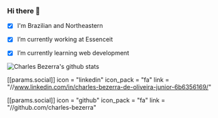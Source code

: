 ### Hi there 👋

- [x] I'm Brazilian and Northeastern

- [x] I’m currently working at Essenceit

- [x] I’m currently learning web development


![Charles Bezerra's github stats](https://github-readme-stats.vercel.app/api?username=charles-bezerra&show_icons=true&theme=dracula)


 [[params.social]]
    icon = "linkedin"
    icon_pack = "fa"
    link = "//www.linkedin.com/in/charles-bezerra-de-oliveira-junior-6b6356169/"

 [[params.social]]
    icon = "github"
    icon_pack = "fa"
    link = "//github.com/charles-bezerra"

<!--
**charles-bezerra/charles-bezerra** is a ✨ _special_ ✨ repository because its `README.md` (this file) appears on your GitHub profile.

Here are some ideas to get you started:

- 🔭 I’m currently working on ...
- 🌱 I’m currently learning web ...
- 👯 I’m looking to collaborate on ...
- 🤔 I’m looking for help with ...
- 💬 Ask me about ...
- 📫 How to reach me: ...
- 😄 Pronouns: ...
- ⚡ Fun fact: ...
-->
